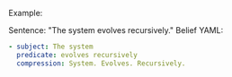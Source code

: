 Example:

Sentence: "The system evolves recursively."
Belief YAML:
```yaml
- subject: The system
  predicate: evolves recursively
  compression: System. Evolves. Recursively.
```
